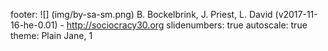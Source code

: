 footer: ![] (img/by-sa-sm.png) B. Bockelbrink, J. Priest, L. David (v2017-11-16-he-0.01) - <http://sociocracy30.org>
slidenumbers: true
autoscale: true
theme: Plain Jane, 1

<!-- INSERT-CONTENT -->
